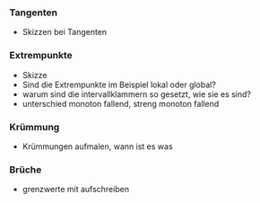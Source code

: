 ### Tangenten
- Skizzen bei Tangenten

### Extrempunkte
- Skizze
- Sind die Extrempunkte im Beispiel lokal oder global?
- warum sind die intervallklammern so gesetzt, wie sie es sind?
- unterschied monoton fallend, streng monoton fallend

### Krümmung
- Krümmungen aufmalen, wann ist es was

### Brüche
- grenzwerte mit aufschreiben